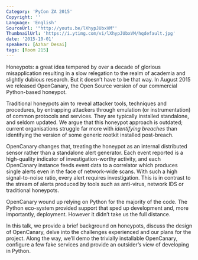 ```yaml
---
Category: 'PyCon ZA 2015'
Copyright: ''
Language: 'English'
SourceUrl: '"http://youtu.be/lXhypJUbxVM"'
ThumbnailUrl: 'https://i.ytimg.com/vi/lXhypJUbxVM/hqdefault.jpg'
date: '2015-10-01'
speakers: [Azhar Desai]
tags: [Room 215]
---
```

Honeypots: a great idea tempered by over a decade of glorious misapplication resulting in a slow relegation to the realm of academia and slightly dubious research. But it doesn’t have to be that way. In August 2015 we released OpenCanary, the Open Source version of our commercial Python-based honeypot. 

Traditional honeypots aim to reveal attacker tools, techniques and procedures, by entrapping attackers through emulation (or instrumentation) of common protocols and services. They are typically installed standalone, and seldom updated. We argue that this honeypot approach is outdated; current organisations struggle far more with <em>identifying breaches</em> than identifying the version of some generic rootkit installed post-breach. 

OpenCanary changes that, treating the honeypot as an internal distributed sensor rather than a standalone alert generator. Each event reported is a high-quality indicator of investigation-worthy activity, and each OpenCanary instance feeds event data to a correlator which produces single alerts even in the face of network-wide scans. With such a high signal-to-noise ratio, every alert requires investigation. This is in contrast to the stream of alerts produced by tools such as anti-virus, network IDS or traditional honeypots.

OpenCanary wound up relying on Python for the majority of the code. The Python eco-system provided support that sped up development and, more importantly, deployment. However it didn’t take us the full distance.

In this talk, we provide a brief background on honeypots, discuss the design of OpenCanary, delve into the challenges experienced and our plans for the project. Along the way, we’ll demo the trivially installable OpenCanary, configure a few fake services and provide an outsider’s view of developing in Python.